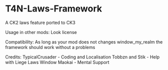 # T4N-Laws-Framework
A CK2 laws feature ported to CK3

Usage in other mods:
Look license

Compatibility:
As long as your mod does not changes window_my_realm the framework should work without a problems

Credits:
TypicalCrusader - Coding and Localisation
Tobbzn and Stik - Help with Liege Laws Window
Maokai - Mental Support
